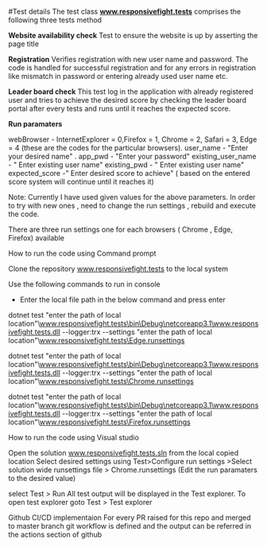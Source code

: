 #Test details
The test class **www.responsivefight.tests** comprises the following three tests method

**Website availability check**
Test to ensure the website is up by asserting the page title

**Registration**
Verifies registration with new user name and password. The code is handled for successful registration and for any errors in registration like mismatch in password or entering already used user name etc. 

**Leader board check**
This test log in the application with already registered user and tries to achieve the desired score by checking the leader board portal after every tests and runs until it reaches the expected score. 

**Run paramaters**

webBrowser - InternetExplorer = 0,Firefox = 1, Chrome = 2, Safari = 3, Edge = 4 (these are the codes for the particular browsers).
user_name  - "Enter your desired name" .
app_pwd	- "Enter your password"
existing_user_name - " Enter existing user name"
existing_pwd - " Enter existing user name"
expected_score -" Enter desired score to achieve" ( based on the entered score system will continue until it reaches it)

Note: Currently I have used given values for the above parameters. In order to try with new ones , need to change the run settings , rebuild and execute the code. 

There are three run settings one for each browsers ( Chrome , Edge, Firefox) available

How to run the code using Command prompt

Clone the repository www.responsivefight.tests to the local system 
 
Use the following commands to run in console 
- Enter the local file path in the below command and press enter

dotnet test "enter the path of local location"\www.responsivefight.tests\bin\Debug\netcoreapp3.1\www.responsivefight.tests.dll --logger:trx --settings "enter the path of local location"\www.responsivefight.tests\Edge.runsettings

dotnet test "enter the path of local location"\www.responsivefight.tests\bin\Debug\netcoreapp3.1\www.responsivefight.tests.dll --logger:trx --settings "enter the path of local location"\www.responsivefight.tests\Chrome.runsettings

dotnet test "enter the path of local location"\www.responsivefight.tests\bin\Debug\netcoreapp3.1\www.responsivefight.tests.dll --logger:trx --settings "enter the path of local location"\www.responsivefight.tests\Firefox.runsettings

How to run the code using Visual studio
  
Open the solution www.responsivefight.tests.sln from the local copied location 
Select desired settings using Test>Configure run settings >Select solution wide runsettings file > Chrome.runsettings  (Edit the run paramaters to the desired value) 

select Test > Run All test 
 output will be displayed in the Test explorer. To open test explorer goto Test > Test explorer 
 
 
Github CI/CD implementaion
For every PR raised for this repo and merged to master branch git workflow is defined and the output can be referred in the actions section of github 
